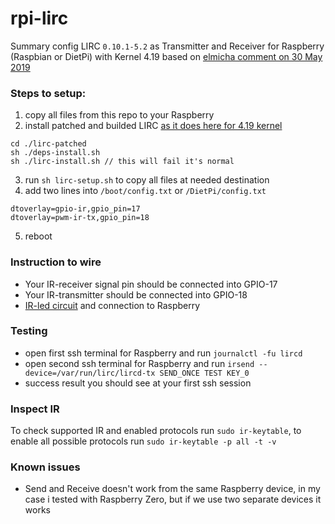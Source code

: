 # rpi-lirc
Summary config LIRC `0.10.1-5.2` as Transmitter and Receiver for Raspberry (Raspbian or DietPi) with Kernel 4.19 based on [elmicha comment on 30 May 2019](https://github.com/raspberrypi/linux/issues/2993) 

### Steps to setup:
1) copy all files from this repo to your Raspberry
2) install patched and builded LIRC [as it does here for 4.19 kernel](https://www.raspberrypi.org/forums/viewtopic.php?t=235256) 
```
cd ./lirc-patched
sh ./deps-install.sh
sh ./lirc-install.sh // this will fail it's normal
```
3) run `sh lirc-setup.sh` to copy all files at needed destination
4) add two lines into `/boot/config.txt` or `/DietPi/config.txt`
```
dtoverlay=gpio-ir,gpio_pin=17
dtoverlay=pwm-ir-tx,gpio_pin=18
```
5) reboot

### Instruction to wire
- Your IR-receiver signal pin should be connected into GPIO-17
- Your IR-transmitter should be connected into GPIO-18
- [IR-led circuit](https://github.com/AlexanderShniperson/rpi-lirc/blob/master/led-circuit.png) and connection to Raspberry

### Testing
- open first ssh terminal for Raspberry and run `journalctl -fu lircd`
- open second ssh terminal for Raspberry and run `irsend --device=/var/run/lirc/lircd-tx SEND_ONCE TEST KEY_0`
- success result you should see at your first ssh session

### Inspect IR
To check supported IR and enabled protocols run `sudo ir-keytable`, to enable all possible protocols run `sudo ir-keytable -p all -t -v`

### Known issues
- Send and Receive doesn't work from the same Raspberry device, in my case i tested with Raspberry Zero, but if we use two separate devices it works